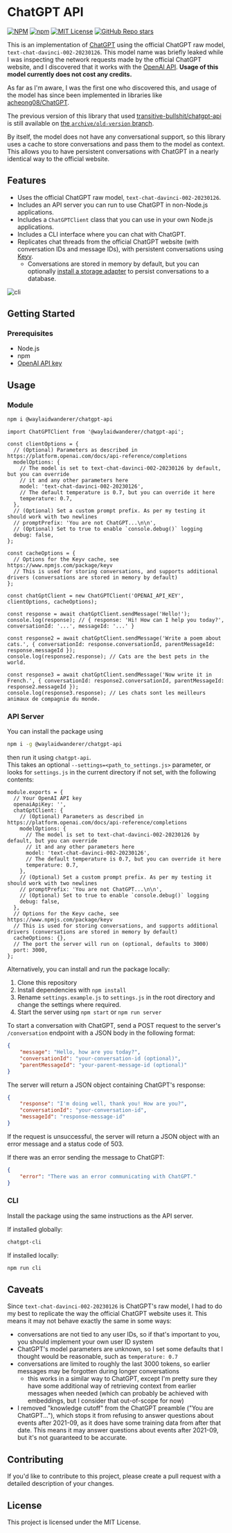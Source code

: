 # ChatGPT API

[![NPM](https://img.shields.io/npm/v/@waylaidwanderer/chatgpt-api.svg)](https://www.npmjs.com/package/@waylaidwanderer/chatgpt-api)
[![npm](https://img.shields.io/npm/dt/@waylaidwanderer/chatgpt-api)](https://www.npmjs.com/package/@waylaidwanderer/chatgpt-api)
[![MIT License](https://img.shields.io/badge/license-MIT-blue)](https://github.com/waylaidwanderer/node-chatgpt-api/blob/main/LICENSE)
[![GitHub Repo stars](https://img.shields.io/github/stars/waylaidwanderer/node-chatgpt-api)](https://github.com/waylaidwanderer/node-chatgpt-api/)

This is an implementation of [ChatGPT](https://chat.openai.com/chat) using the official ChatGPT raw model, `text-chat-davinci-002-20230126`. This model name was briefly leaked while I was  inspecting the network requests made by the official ChatGPT website, and I discovered that it works with the [OpenAI API](https://beta.openai.com/docs/api-reference/completions). **Usage of this model currently does not cost any credits.**

As far as I'm aware, I was the first one who discovered this, and usage of the model has since been implemented in libraries like [acheong08/ChatGPT](https://github.com/acheong08/ChatGPT).

The previous version of this library that used [transitive-bullshit/chatgpt-api](https://github.com/transitive-bullshit/chatgpt-api) is still available on [the `archive/old-version` branch](https://github.com/waylaidwanderer/node-chatgpt-api/tree/archive/old-version).

By itself, the model does not have any conversational support, so this library uses a cache to store conversations and pass them to the model as context. This allows you to have persistent conversations with ChatGPT in a nearly identical way to the official website.

## Features
- Uses the official ChatGPT raw model, `text-chat-davinci-002-20230126`.
- Includes an API server you can run to use ChatGPT in non-Node.js applications.
- Includes a `ChatGPTClient` class that you can use in your own Node.js applications.
- Includes a CLI interface where you can chat with ChatGPT.
- Replicates chat threads from the official ChatGPT website (with conversation IDs and message IDs), with persistent conversations using [Keyv](https://www.npmjs.com/package/keyv).
  - Conversations are stored in memory by default, but you can optionally [install a storage adapter](https://www.npmjs.com/package/keyv#usage) to persist conversations to a database.

![cli](./demos/cli.svg)

## Getting Started

### Prerequisites
- Node.js
- npm
- [OpenAI API key](https://platform.openai.com/account/api-keys)

## Usage

### Module
```bash
npm i @waylaidwanderer/chatgpt-api
```

```JS
import ChatGPTClient from '@waylaidwanderer/chatgpt-api';

const clientOptions = {
  // (Optional) Parameters as described in https://platform.openai.com/docs/api-reference/completions
  modelOptions: {
    // The model is set to text-chat-davinci-002-20230126 by default, but you can override
    // it and any other parameters here
    model: 'text-chat-davinci-002-20230126',
    // The default temperature is 0.7, but you can override it here
    temperature: 0.7,
  },
  // (Optional) Set a custom prompt prefix. As per my testing it should work with two newlines
  // promptPrefix: 'You are not ChatGPT...\n\n',
  // (Optional) Set to true to enable `console.debug()` logging
  debug: false,
};

const cacheOptions = {
  // Options for the Keyv cache, see https://www.npmjs.com/package/keyv
  // This is used for storing conversations, and supports additional drivers (conversations are stored in memory by default)
};

const chatGptClient = new ChatGPTClient('OPENAI_API_KEY', clientOptions, cacheOptions);

const response = await chatGptClient.sendMessage('Hello!');
console.log(response); // { response: 'Hi! How can I help you today?', conversationId: '...', messageId: '...' }

const response2 = await chatGptClient.sendMessage('Write a poem about cats.', { conversationId: response.conversationId, parentMessageId: response.messageId });
console.log(response2.response); // Cats are the best pets in the world.

const response3 = await chatGptClient.sendMessage('Now write it in French.', { conversationId: response2.conversationId, parentMessageId: response2.messageId });
console.log(response3.response); // Les chats sont les meilleurs animaux de compagnie du monde.
```

### API Server
You can install the package using
```bash
npm i -g @waylaidwanderer/chatgpt-api
```
then run it using
`chatgpt-api`.  
This takes an optional `--settings=<path_to_settings.js>` parameter, or looks for `settings.js` in the current directory if not set, with the following contents:
```JS
module.exports = {
  // Your OpenAI API key
  openaiApiKey: '',
  chatGptClient: {
    // (Optional) Parameters as described in https://platform.openai.com/docs/api-reference/completions
    modelOptions: {
      // The model is set to text-chat-davinci-002-20230126 by default, but you can override
      // it and any other parameters here
      model: 'text-chat-davinci-002-20230126',
      // The default temperature is 0.7, but you can override it here
      temperature: 0.7,
    },
    // (Optional) Set a custom prompt prefix. As per my testing it should work with two newlines
    // promptPrefix: 'You are not ChatGPT...\n\n',
    // (Optional) Set to true to enable `console.debug()` logging
    debug: false,
  },
  // Options for the Keyv cache, see https://www.npmjs.com/package/keyv
  // This is used for storing conversations, and supports additional drivers (conversations are stored in memory by default)
  cacheOptions: {},
  // The port the server will run on (optional, defaults to 3000)
  port: 3000,
};
```

Alternatively, you can install and run the package locally:
1. Clone this repository
2. Install dependencies with `npm install`
3. Rename `settings.example.js` to `settings.js` in the root directory and change the settings where required.
4. Start the server using `npm start` or `npm run server`

To start a conversation with ChatGPT, send a POST request to the server's `/conversation` endpoint with a JSON body in the following format:
```JSON
{
    "message": "Hello, how are you today?",
    "conversationId": "your-conversation-id (optional)",
    "parentMessageId": "your-parent-message-id (optional)"
}
```
The server will return a JSON object containing ChatGPT's response:
```JSON
{
    "response": "I'm doing well, thank you! How are you?",
    "conversationId": "your-conversation-id",
    "messageId": "response-message-id"
}
```

If the request is unsuccessful, the server will return a JSON object with an error message and a status code of 503.

If there was an error sending the message to ChatGPT:
```JSON
{
    "error": "There was an error communicating with ChatGPT."
}
```

### CLI
Install the package using the same instructions as the API server.

If installed globally:
```bash
chatgpt-cli
```

If installed locally:
```bash
npm run cli
```

## Caveats
Since `text-chat-davinci-002-20230126` is ChatGPT's raw model, I had to do my best to replicate the way the official ChatGPT website uses it.
This means it may not behave exactly the same in some ways:
- conversations are not tied to any user IDs, so if that's important to you, you should implement your own user ID system
- ChatGPT's model parameters are unknown, so I set some defaults that I thought would be reasonable, such as `temperature: 0.7`
- conversations are limited to roughly the last 3000 tokens, so earlier messages may be forgotten during longer conversations
  - this works in a similar way to ChatGPT, except I'm pretty sure they have some additional way of retrieving context from earlier messages when needed (which can probably be achieved with embeddings, but I consider that out-of-scope for now)
- I removed "knowledge cutoff" from the ChatGPT preamble ("You are ChatGPT..."), which stops it from refusing to answer questions about events after 2021-09, as it does have some training data from after that date. This means it may answer questions about events after 2021-09, but it's not guaranteed to be accurate.

## Contributing
If you'd like to contribute to this project, please create a pull request with a detailed description of your changes.

## License
This project is licensed under the MIT License.
